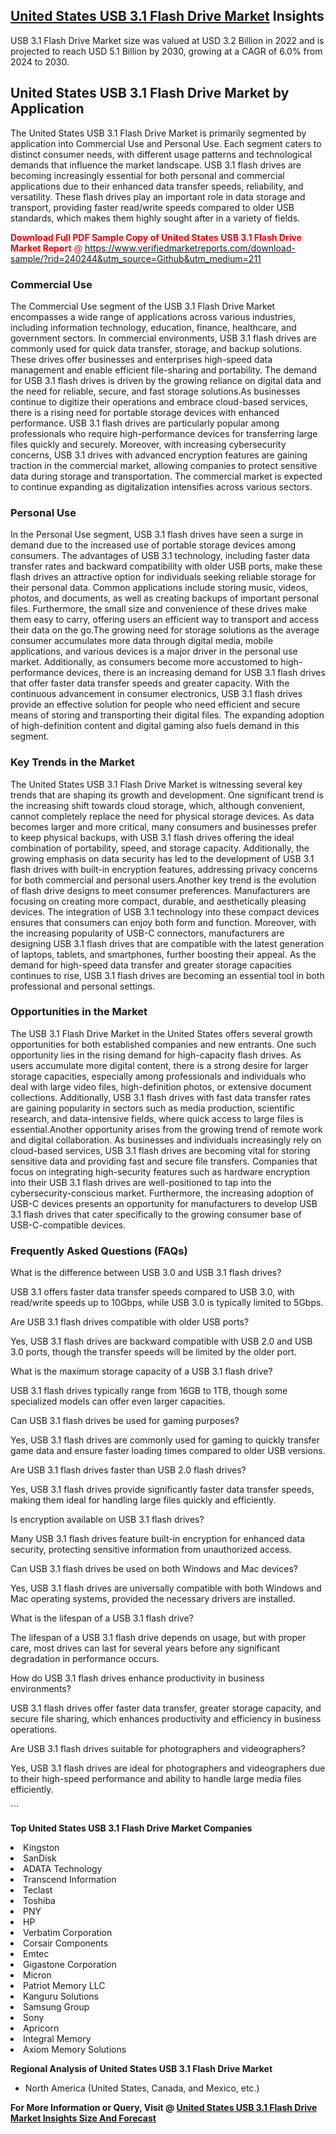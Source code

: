 <h2><a href="https://www.verifiedmarketreports.com/download-sample/?rid=240244&amp;utm_source=Github&amp;utm_medium=211" target="_blank">United States USB 3.1 Flash Drive Market</a> Insights</h2><p>USB 3.1 Flash Drive Market size was valued at USD 3.2 Billion in 2022 and is projected to reach USD 5.1 Billion by 2030, growing at a CAGR of 6.0% from 2024 to 2030.</p><p><h2>United States USB 3.1 Flash Drive Market by Application</h2>The United States USB 3.1 Flash Drive Market is primarily segmented by application into Commercial Use and Personal Use. Each segment caters to distinct consumer needs, with different usage patterns and technological demands that influence the market landscape. USB 3.1 flash drives are becoming increasingly essential for both personal and commercial applications due to their enhanced data transfer speeds, reliability, and versatility. These flash drives play an important role in data storage and transport, providing faster read/write speeds compared to older USB standards, which makes them highly sought after in a variety of fields.<p><span class=""><span style="color: #ff0000;"><strong>Download Full PDF Sample Copy of United States USB 3.1 Flash Drive Market Report</strong> @ </span><a href="https://www.verifiedmarketreports.com/download-sample/?rid=240244&amp;utm_source=Github&amp;utm_medium=211" target="_blank">https://www.verifiedmarketreports.com/download-sample/?rid=240244&amp;utm_source=Github&amp;utm_medium=211</a></span></p><h3>Commercial Use</h3>The Commercial Use segment of the USB 3.1 Flash Drive Market encompasses a wide range of applications across various industries, including information technology, education, finance, healthcare, and government sectors. In commercial environments, USB 3.1 flash drives are commonly used for quick data transfer, storage, and backup solutions. These drives offer businesses and enterprises high-speed data management and enable efficient file-sharing and portability. The demand for USB 3.1 flash drives is driven by the growing reliance on digital data and the need for reliable, secure, and fast storage solutions.As businesses continue to digitize their operations and embrace cloud-based services, there is a rising need for portable storage devices with enhanced performance. USB 3.1 flash drives are particularly popular among professionals who require high-performance devices for transferring large files quickly and securely. Moreover, with increasing cybersecurity concerns, USB 3.1 drives with advanced encryption features are gaining traction in the commercial market, allowing companies to protect sensitive data during storage and transportation. The commercial market is expected to continue expanding as digitalization intensifies across various sectors.<h3>Personal Use</h3>In the Personal Use segment, USB 3.1 flash drives have seen a surge in demand due to the increased use of portable storage devices among consumers. The advantages of USB 3.1 technology, including faster data transfer rates and backward compatibility with older USB ports, make these flash drives an attractive option for individuals seeking reliable storage for their personal data. Common applications include storing music, videos, photos, and documents, as well as creating backups of important personal files. Furthermore, the small size and convenience of these drives make them easy to carry, offering users an efficient way to transport and access their data on the go.The growing need for storage solutions as the average consumer accumulates more data through digital media, mobile applications, and various devices is a major driver in the personal use market. Additionally, as consumers become more accustomed to high-performance devices, there is an increasing demand for USB 3.1 flash drives that offer faster data transfer speeds and greater capacity. With the continuous advancement in consumer electronics, USB 3.1 flash drives provide an effective solution for people who need efficient and secure means of storing and transporting their digital files. The expanding adoption of high-definition content and digital gaming also fuels demand in this segment.<h3>Key Trends in the Market</h3>The United States USB 3.1 Flash Drive Market is witnessing several key trends that are shaping its growth and development. One significant trend is the increasing shift towards cloud storage, which, although convenient, cannot completely replace the need for physical storage devices. As data becomes larger and more critical, many consumers and businesses prefer to keep physical backups, with USB 3.1 flash drives offering the ideal combination of portability, speed, and storage capacity. Additionally, the growing emphasis on data security has led to the development of USB 3.1 flash drives with built-in encryption features, addressing privacy concerns for both commercial and personal users.Another key trend is the evolution of flash drive designs to meet consumer preferences. Manufacturers are focusing on creating more compact, durable, and aesthetically pleasing devices. The integration of USB 3.1 technology into these compact devices ensures that consumers can enjoy both form and function. Moreover, with the increasing popularity of USB-C connectors, manufacturers are designing USB 3.1 flash drives that are compatible with the latest generation of laptops, tablets, and smartphones, further boosting their appeal. As the demand for high-speed data transfer and greater storage capacities continues to rise, USB 3.1 flash drives are becoming an essential tool in both professional and personal settings.<h3>Opportunities in the Market</h3>The USB 3.1 Flash Drive Market in the United States offers several growth opportunities for both established companies and new entrants. One such opportunity lies in the rising demand for high-capacity flash drives. As users accumulate more digital content, there is a strong desire for larger storage capacities, especially among professionals and individuals who deal with large video files, high-definition photos, or extensive document collections. Additionally, USB 3.1 flash drives with fast data transfer rates are gaining popularity in sectors such as media production, scientific research, and data-intensive fields, where quick access to large files is essential.Another opportunity arises from the growing trend of remote work and digital collaboration. As businesses and individuals increasingly rely on cloud-based services, USB 3.1 flash drives are becoming vital for storing sensitive data and providing fast and secure file transfers. Companies that focus on integrating high-security features such as hardware encryption into their USB 3.1 flash drives are well-positioned to tap into the cybersecurity-conscious market. Furthermore, the increasing adoption of USB-C devices presents an opportunity for manufacturers to develop USB 3.1 flash drives that cater specifically to the growing consumer base of USB-C-compatible devices.<h3>Frequently Asked Questions (FAQs)</h3><p>What is the difference between USB 3.0 and USB 3.1 flash drives?</p><p>USB 3.1 offers faster data transfer speeds compared to USB 3.0, with read/write speeds up to 10Gbps, while USB 3.0 is typically limited to 5Gbps.</p><p>Are USB 3.1 flash drives compatible with older USB ports?</p><p>Yes, USB 3.1 flash drives are backward compatible with USB 2.0 and USB 3.0 ports, though the transfer speeds will be limited by the older port.</p><p>What is the maximum storage capacity of a USB 3.1 flash drive?</p><p>USB 3.1 flash drives typically range from 16GB to 1TB, though some specialized models can offer even larger capacities.</p><p>Can USB 3.1 flash drives be used for gaming purposes?</p><p>Yes, USB 3.1 flash drives are commonly used for gaming to quickly transfer game data and ensure faster loading times compared to older USB versions.</p><p>Are USB 3.1 flash drives faster than USB 2.0 flash drives?</p><p>Yes, USB 3.1 flash drives provide significantly faster data transfer speeds, making them ideal for handling large files quickly and efficiently.</p><p>Is encryption available on USB 3.1 flash drives?</p><p>Many USB 3.1 flash drives feature built-in encryption for enhanced data security, protecting sensitive information from unauthorized access.</p><p>Can USB 3.1 flash drives be used on both Windows and Mac devices?</p><p>Yes, USB 3.1 flash drives are universally compatible with both Windows and Mac operating systems, provided the necessary drivers are installed.</p><p>What is the lifespan of a USB 3.1 flash drive?</p><p>The lifespan of a USB 3.1 flash drive depends on usage, but with proper care, most drives can last for several years before any significant degradation in performance occurs.</p><p>How do USB 3.1 flash drives enhance productivity in business environments?</p><p>USB 3.1 flash drives offer faster data transfer, greater storage capacity, and secure file sharing, which enhances productivity and efficiency in business operations.</p><p>Are USB 3.1 flash drives suitable for photographers and videographers?</p><p>Yes, USB 3.1 flash drives are ideal for photographers and videographers due to their high-speed performance and ability to handle large media files efficiently.</p>```</p><p><strong>Top United States USB 3.1 Flash Drive Market Companies</strong></p><div data-test-id=""><p><li>Kingston</li><li> SanDisk</li><li> ADATA Technology</li><li> Transcend Information</li><li> Teclast</li><li> Toshiba</li><li> PNY</li><li> HP</li><li> Verbatim Corporation</li><li> Corsair Components</li><li> Emtec</li><li> Gigastone Corporation</li><li> Micron</li><li> Patriot Memory LLC</li><li> Kanguru Solutions</li><li> Samsung Group</li><li> Sony</li><li> Apricorn</li><li> Integral Memory</li><li> Axiom Memory Solutions</li></p><div><strong>Regional Analysis of&nbsp;United States USB 3.1 Flash Drive Market</strong></div><ul><li dir="ltr"><p dir="ltr">North America&nbsp;(United States, Canada, and Mexico, etc.)</p></li></ul><p><strong>For More Information or Query, Visit @&nbsp;</strong><strong><a href="https://www.verifiedmarketreports.com/product/usb-3-1-flash-drive-market/?utm_source=Github&amp;utm_medium=211" target="_blank">United States USB 3.1 Flash Drive Market Insights Size And Forecast</a></strong></p></div>
